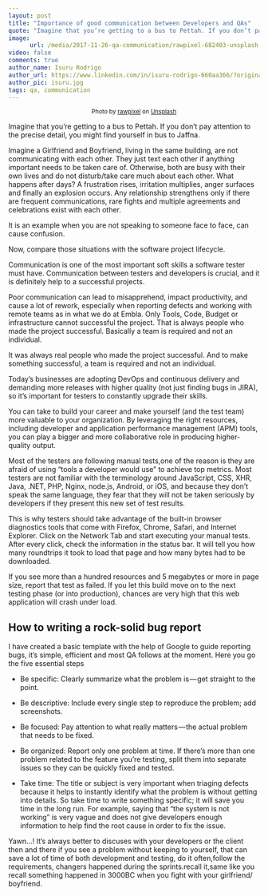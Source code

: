 ```yaml
---
layout: post
title: "Importance of good communication between Developers and QAs"
quote: "Imagine that you’re getting to a bus to Pettah. If you don’t pay attention to the precise detail, you might find yourself in bus to Jaffna."
image:
      url: /media/2017-11-26-qa-communication/rawpixel-682403-unsplash.jpg
video: false
comments: true
author_name: Isuru Rodrigo
author_url: https://www.linkedin.com/in/isuru-rodrigo-660aa366/?originalSubdomain=lk
author_pic: isuru.jpg
tags: qa, communication
---
```


<small class="_1l8RX _1ByhS"><center>Photo by <a href="https://unsplash.com/photos/g8bqFDerlLA?utm_source=unsplash&amp;utm_medium=referral&amp;utm_content=creditCopyText">rawpixel</a> on <a href="/search/photos/meeting?utm_source=unsplash&amp;utm_medium=referral&amp;utm_content=creditCopyText">Unsplash</a></center></small>

<style type="text/css">
  #post-info {
      background-color: rgba(0,0,0,.5);
        padding: 10px;
  }
</style>

Imagine that you’re getting to a bus to Pettah. If you don’t pay attention to the precise detail, you might find yourself in bus to Jaffna.

Imagine a Girlfriend and Boyfriend, living in the same building, are not communicating with each other. They just text each other if anything important needs to be taken care of. Otherwise, both are busy with their own lives and do not disturb/take care much about each other. What happens after days? A frustration rises, irritation multiplies, anger surfaces and finally an explosion occurs. Any relationship strengthens only if there are frequent communications, rare fights and multiple agreements and celebrations exist with each other.

It is an example when you are not speaking to someone face to face, can cause confusion.

Now, compare those situations with the software project lifecycle.

Communication is one of the most important soft skills a software tester must have. Communication between testers and developers is crucial, and it is definitely help to a successful projects.

Poor communication can lead to misapprehend, impact productivity, and cause a lot of rework, especially when reporting defects and working with remote teams as in what we do at Embla. Only Tools, Code, Budget or infrastructure cannot successful the project. That is always people who made the project successful. Basically a team is required and not an individual.

It was always real people who made the project successful. And to make something successful, a team is required and not an individual.

Today’s businesses are adopting DevOps and continuous delivery and demanding more releases with higher quality (not just finding bugs in JIRA), so it’s important for testers to constantly upgrade their skills.

You can take to build your career and make yourself (and the test team) more valuable to your organization. By leveraging the right resources, including developer and application performance management (APM) tools, you can play a bigger and more collaborative role in producing higher-quality output.

Most of the testers are following manual tests,one of the reason is they are afraid of using “tools a developer would use” to achieve top metrics. Most testers are not familiar with the terminology around JavaScript, CSS, XHR, Java, .NET, PHP, Nginx, node.js, Android, or iOS, and because they don’t speak the same language, they fear that they will not be taken seriously by developers if they present this new set of test results.

This is why testers should take advantage of the built-in browser diagnostics tools that come with Firefox, Chrome, Safari, and Internet Explorer. Click on the Network Tab and start executing your manual tests. After every click, check the information in the status bar. It will tell you how many roundtrips it took to load that page and how many bytes had to be downloaded.

If you see more than a hundred resources and 5 megabytes or more in page size, report that test as failed. If you let this build move on to the next testing phase (or into production), chances are very high that this web application will crash under load.

## How to writing a rock-solid bug report

I have created a basic template with the help of Google to guide reporting bugs, it’s simple, efficient and most QA follows at the moment. Here you go the five essential steps

* Be specific: Clearly summarize what the problem is — get straight to the point.

* Be descriptive: Include every single step to reproduce the problem; add screenshots.

* Be focused: Pay attention to what really matters — the actual problem that needs to be fixed.

* Be organized: Report only one problem at time. If there’s more than one problem related to the feature you’re testing, split them into separate issues so they can be quickly fixed and tested.

* Take time: The title or subject is very important when triaging defects because it helps to instantly identify what the problem is without getting into details. So take time to write something specific; it will save you time in the long run. For example, saying that “the system is not working” is very vague and does not give developers enough information to help find the root cause in order to fix the issue.

Yawn…! It’s always better to discuses with your developers or the client then and there if you see a problem without keeping to yourself, that can save a lot of time of both development and testing, do it often,follow the requirements, changers happened during the sprints.recall it,same like you recall something happened in 3000BC when you fight with your girlfriend/ boyfriend.